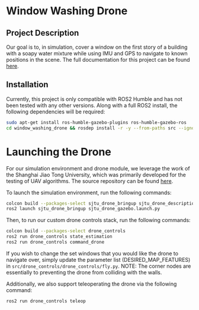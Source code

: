 # Window Washing Drone
## Project Description
Our goal is to, in simulation, cover a window on the first story of a building with a soapy water mixture while using IMU and GPS to navigate to known positions in the scene. The full documentation for this project can be found [here](https://sites.google.com/view/window-washing-drone).

## Installation
Currently, this project is only compatible with ROS2 Humble and has not been tested with any other versions. Along with a full ROS2 install, the following dependencies will be required:

```bash
sudo apt-get install ros-humble-gazebo-plugins ros-humble-gazebo-ros
cd window_washing_drone && rosdep install -r -y --from-paths src --ignore-src --rosdistro $ROS_DISTRO && colcon build --packages-select-regex sjtu*
```

# Launching the Drone
For our simulation environment and drone module, we leverage the work of the Shanghai Jiao Tong University, which was primarily developed for the testing of UAV algorithms. The source repository can be found [here](https://github.com/NovoG93/sjtu_drone).

To launch the simulation environment, run the following commands:
```bash
colcon build --packages-select sjtu_drone_bringup sjtu_drone_description
ros2 launch sjtu_drone_bringup sjtu_drone_gazebo.launch.py
```

Then, to run our custom drone controls stack, run the following commands:
```bash
colcon build --packages-select drone_controls
ros2 run drone_controls state_estimation
ros2 run drone_controls command_drone
```

If you wish to change the set windows that you would like the drone to navigate over, simply update the parameter list (DESIRED_MAP_FEATURES) in `src/drone_controls/drone_controls/fly.py`. NOTE: The corner nodes are essentially to preventing the drone from colliding with the walls.

Additionally, we also support teleoperating the drone via the following command:
```bash
ros2 run drone_controls teleop
```